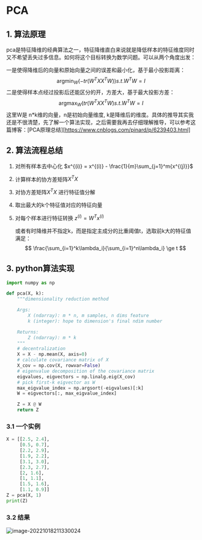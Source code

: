 # PCA

## 1. 算法原理

pca是特征降维的经典算法之一，特征降维直白来说就是降低样本的特征维度同时又不希望丢失过多信息。如何将这个目标转换为数学问题。可以从两个角度出发：

一是使得降维后的向量和原始向量之间的误差和最小化，基于最小投影距离：
$$
\mathop{argmin}_W　 (-tr(W^TXX^TW))  　 s.t. W^TW=I
$$
二是使得样本点经过投影后还能区分的开，方差大，基于最大投影方差：
$$
\mathop{argmax}_W (tr(W^TXX^TW)　s.t. W^TW=I
$$
这里W是 n*k维的向量，n是初始向量维度, k是降维后的维度。具体的推导其实我还是不很清楚，先了解一个算法实现，之后需要我再去仔细理解推导，可以参考这篇博客：[PCA原理总结][https://www.cnblogs.com/pinard/p/6239403.html] 

## 2. 算法流程总结

1. 对所有样本去中心化 $x^{(i)} = x^{(i)} - \frac{1}{m}\sum_{j=1}^m{x^{(j)}}$ 
2. 计算样本的协方差矩阵$X^TX$ 
3. 对协方差矩阵$X^TX$ 进行特征值分解
4. 取出最大的k个特征值对应的特征向量
5. 对每个样本进行特征转换 $z^{(i)} = W^Tx^{(i)}$ 

   或者有时降维并不指定k，而是指定主成分的比重阈值t，选取前k大的特征值满足：
$$
\frac{\sum_{i=1}^k\lambda_i}{\sum_{i=1}^n\lambda_i} \ge t
$$


## 3. python算法实现

```python
import numpy as np

def pca(X, k):
    """dimensionality reduction method

    Args:
        X (ndarray): m * n, m samples, n dims feature
        k (integer): hope to dimension's final ndim number

    Returns:
        Z (ndarray): m * k
    """
    # decentralization
    X = X - np.mean(X, axis=0)
    # calculate covariance matrix of X
    X_cov = np.cov(X, rowvar=False)
    # eigenvalue decomposition of the covariance matrix
    eigvalues, eigvectors = np.linalg.eig(X_cov)
    # pick first-k eigvector as W
    max_eigvalue_index = np.argsort(-eigvalues)[:k]
    W = eigvectors[:, max_eigvalue_index]

    Z = X @ W
    return Z

```

### 3.1 一个实例

```python
X = [[2.5, 2.4],
     [0.5, 0.7],
     [2.2, 2.9],
     [1.9, 2.2],
     [3.1, 3.0],
     [2.3, 2.7],
     [2, 1.6],
     [1, 1.1],
     [1.5, 1.6],
     [1.1, 0.9]]
Z = pca(X, 1)
print(Z)
```

### 3.2 结果

![image-20221018211330024](https://img-blog.csdnimg.cn/e94e614c09d94ef3bcb521dd62a9a7e0.png)

























